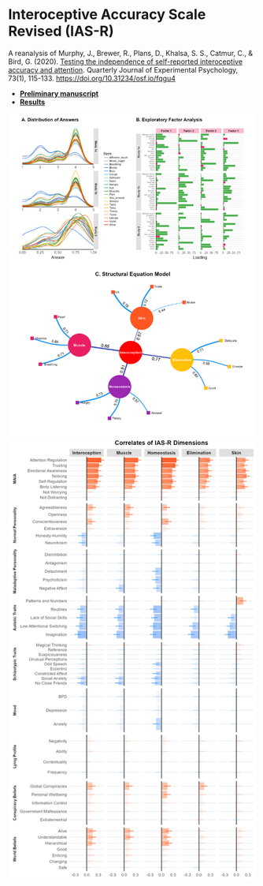 # Interoceptive Accuracy Scale Revised (IAS-R)

A reanalysis of Murphy, J., Brewer, R., Plans, D., Khalsa, S. S., Catmur, C., & Bird, G. (2020). [Testing the independence of self-reported interoceptive accuracy and attention](https://journals.sagepub.com/doi/full/10.1177/1747021819879826). Quarterly Journal of Experimental Psychology, 73(1), 115-133. https://doi.org/10.31234/osf.io/fqgu4



- [**Preliminary manuscript**](https://github.com/DominiqueMakowski/InteroceptiveAccuracyScale/blob/main/paper/1_Initial/manuscript.pdf)
- [**Results**](https://dominiquemakowski.github.io/InteroceptiveAccuracyScale/analysis.html)


![](figures/Figure1.png)
![](figures/Figure2.png)
